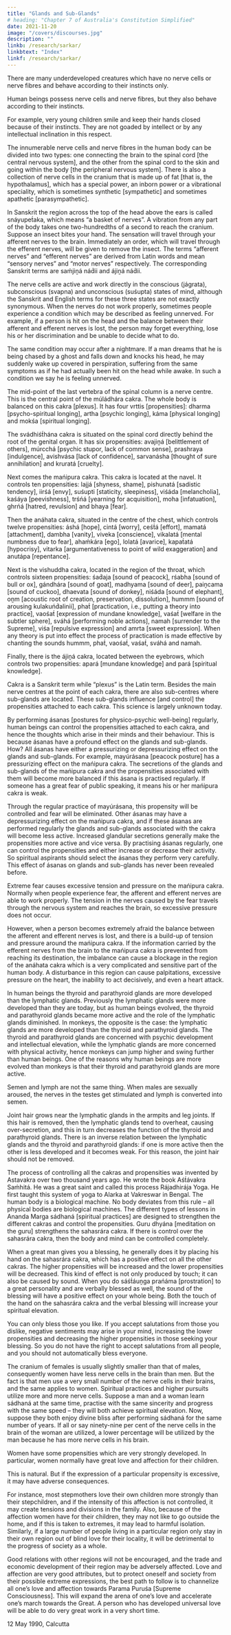 ```yaml
---
title: "Glands and Sub-Glands"
# heading: "Chapter 7 of Australia's Constitution Simplified"
date: 2021-11-20
image: "/covers/discourses.jpg"
description: ""
linkb: /research/sarkar/
linkbtext: "Index"
linkf: /research/sarkar/
---
```




There are many underdeveloped creatures which have no nerve cells or nerve fibres and behave according to their instincts only. 

Human beings possess nerve cells and nerve fibres, but they also behave according to their instincts. 

For example, very young children smile and keep their hands closed because of their instincts. They are not goaded by intellect or by any intellectual inclination in this respect.

The innumerable nerve cells and nerve fibres in the human body can be divided into two types: one connecting the brain to the spinal cord [the central nervous system], and the other from the spinal cord to the skin and going within the body [the peripheral nervous system]. There is also a collection of nerve cells in the cranium that is made up of fat [that is, the hypothalamus], which has a special power, an inborn power or a vibrational speciality, which is sometimes synthetic [sympathetic] and sometimes apathetic [parasympathetic].

In Sanskrit the region across the top of the head above the ears is called snáyupet́aka, which means “a basket of nerves”. A vibration from any part of the body takes one two-hundredths of a second to reach the cranium. Suppose an insect bites your hand. The sensation will travel through your afferent nerves to the brain. Immediately an order, which will travel through the efferent nerves, will be given to remove the insect. The terms “afferent nerves” and “efferent nerves” are derived from Latin words and mean “sensory nerves” and “motor nerves” respectively. The corresponding Sanskrit terms are saḿjiṋá nád́ii and ájiṋá nád́ii.

The nerve cells are active and work directly in the conscious (jágrata), subconscious (svapna) and unconscious (suśupta) states of mind, although the Sanskrit and English terms for these three states are not exactly synonymous. When the nerves do not work properly, sometimes people experience a condition which may be described as feeling unnerved. For example, if a person is hit on the head and the balance between their afferent and efferent nerves is lost, the person may forget everything, lose his or her discrimination and be unable to decide what to do. 

The same condition may occur after a nightmare. If a man dreams that he is being chased by a ghost and falls down and knocks his head, he may suddenly wake up covered in perspiration, suffering from the same symptoms as if he had actually been hit on the head while awake. In such a condition we say he is feeling unnerved.

The mid-point of the last vertebra of the spinal column is a nerve centre. This is the central point of the múládhára cakra. The whole body is balanced on this cakra [plexus]. It has four vrttis [propensities]: dharma [psycho-spiritual longing], artha [psychic longing], káma [physical longing] and mokśa [spiritual longing].

The svádhiśt́hána cakra is situated on the spinal cord directly behind the root of the genital organ. It has six propensities: avajiṋá [belittlement of others], múrcchá [psychic stupor, lack of common sense], prashraya [indulgence], avishvása [lack of confidence], sarvanásha [thought of sure annihilation] and kruratá [cruelty].

Next comes the mańipura cakra. This cakra is located at the navel. It controls ten propensities: lajjá [shyness, shame], pishunatá [sadistic tendency], iirśá [envy], suśupti [staticity, sleepiness], viśáda [melancholia], kaśáya [peevishness], trśńá [yearning for acquisition], moha [infatuation], ghrńá [hatred, revulsion] and bhaya [fear].

Then the anáhata cakra, situated in the centre of the chest, which controls twelve propensities: áshá [hope], cintá [worry], ceśt́á [effort], mamatá [attachment], dambha [vanity], viveka [conscience], vikalatá [mental numbness due to fear], ahaḿkára [ego], lolatá [avarice], kapat́atá [hypocrisy], vitarka [argumentativeness to point of wild exaggeration] and anutápa [repentance].

Next is the vishuddha cakra, located in the region of the throat, which controls sixteen propensities: śad́aja [sound of peacock], rśabha [sound of bull or ox], gándhára [sound of goat], madhyama [sound of deer], paiṋcama [sound of cuckoo], dhaevata [sound of donkey], niśáda [sound of elephant], oṋm [acoustic root of creation, preservation, dissolution], hummm [sound of arousing kulakuńd́alinii], phat́ [practication, i.e., putting a theory into practice], vaośat́ [expression of mundane knowledge], vaśat́ [welfare in the subtler sphere], sváhá [performing noble actions], namah [surrender to the Supreme], viśa [repulsive expression] and amrta [sweet expression]. When any theory is put into effect the process of practication is made effective by chanting the sounds hummm, phat́, vaośat́, vaśat́, sváhá and namah.

Finally, there is the ájiṋá cakra, located between the eyebrows, which controls two propensities: apará [mundane knowledge] and pará [spiritual knowledge].

Cakra is a Sanskrit term while “plexus” is the Latin term. Besides the main nerve centres at the point of each cakra, there are also sub-centres where sub-glands are located. These sub-glands influence [and control] the propensities attached to each cakra. This science is largely unknown today.

By performing ásanas [postures for physico-psychic well-being] regularly, human beings can control the propensities attached to each cakra, and hence the thoughts which arise in their minds and their behaviour. This is because ásanas have a profound effect on the glands and sub-glands. How? All ásanas have either a pressurizing or depressurizing effect on the glands and sub-glands. For example, mayúrásana [peacock posture] has a pressurizing effect on the mańipura cakra. The secretions of the glands and sub-glands of the mańipura cakra and the propensities associated with them will become more balanced if this ásana is practised regularly. If someone has a great fear of public speaking, it means his or her mańipura cakra is weak.

Through the regular practice of mayúrásana, this propensity will be controlled and fear will be eliminated. Other ásanas may have a depressurizing effect on the mańipura cakra, and if these ásanas are performed regularly the glands and sub-glands associated with the cakra will become less active. Increased glandular secretions generally make the propensities more active and vice versa. By practising ásanas regularly, one can control the propensities and either increase or decrease their activity. So spiritual aspirants should select the ásanas they perform very carefully. This effect of ásanas on glands and sub-glands has never been revealed before.

Extreme fear causes excessive tension and pressure on the mańipura cakra. Normally when people experience fear, the afferent and efferent nerves are able to work properly. The tension in the nerves caused by the fear travels through the nervous system and reaches the brain, so excessive pressure does not occur.

However, when a person becomes extremely afraid the balance between the afferent and efferent nerves is lost, and there is a build-up of tension and pressure around the mańipura cakra. If the information carried by the efferent nerves from the brain to the mańipura cakra is prevented from reaching its destination, the imbalance can cause a blockage in the region of the anáhata cakra which is a very complicated and sensitive part of the human body. A disturbance in this region can cause palpitations, excessive pressure on the heart, the inability to act decisively, and even a heart attack.

In human beings the thyroid and parathyroid glands are more developed than the lymphatic glands. Previously the lymphatic glands were more developed than they are today, but as human beings evolved, the thyroid and parathyroid glands became more active and the role of the lymphatic glands diminished. In monkeys, the opposite is the case: the lymphatic glands are more developed than the thyroid and parathyroid glands. The thyroid and parathyroid glands are concerned with psychic development and intellectual elevation, while the lymphatic glands are more concerned with physical activity, hence monkeys can jump higher and swing further than human beings. One of the reasons why human beings are more evolved than monkeys is that their thyroid and parathyroid glands are more active.

Semen and lymph are not the same thing. When males are sexually aroused, the nerves in the testes get stimulated and lymph is converted into semen.

Joint hair grows near the lymphatic glands in the armpits and leg joints. If this hair is removed, then the lymphatic glands tend to overheat, causing over-secretion, and this in turn decreases the function of the thyroid and parathyroid glands. There is an inverse relation between the lymphatic glands and the thyroid and parathyroid glands: if one is more active then the other is less developed and it becomes weak. For this reason, the joint hair should not be removed.

The process of controlling all the cakras and propensities was invented by Astavakra over two thousand years ago. He wrote the book Aśt́ávakra Saḿhitá. He was a great saint and called this process Rájadhirája Yoga. He first taught this system of yoga to Alarka at Vakreswar in Bengal.
The human body is a biological machine. No body deviates from this rule – all physical bodies are biological machines. The different types of lessons in Ananda Marga sádhaná [spiritual practices] are designed to strengthen the different cakras and control the propensities. Guru dhyána [meditation on the guru] strengthens the sahasrára cakra. If there is control over the sahasrára cakra, then the body and mind can be controlled completely.

When a great man gives you a blessing, he generally does it by placing his hand on the sahasrára cakra, which has a positive effect on all the other cakras. The higher propensities will be increased and the lower propensities will be decreased. This kind of effect is not only produced by touch; it can also be caused by sound. When you do sáśt́áuṋga prańáma [prostration] to a great personality and are verbally blessed as well, the sound of the blessing will have a positive effect on your whole being. Both the touch of the hand on the sahasrára cakra and the verbal blessing will increase your spiritual elevation.

You can only bless those you like. If you accept salutations from those you dislike, negative sentiments may arise in your mind, increasing the lower propensities and decreasing the higher propensities in those seeking your blessing. So you do not have the right to accept salutations from all people, and you should not automatically bless everyone.

The cranium of females is usually slightly smaller than that of males, consequently women have less nerve cells in the brain than men. But the fact is that men use a very small number of the nerve cells in their brains, and the same applies to women. Spiritual practices and higher pursuits utilize more and more nerve cells. Suppose a man and a woman learn sádhaná at the same time, practise with the same sincerity and progress with the same speed – they will both achieve spiritual elevation. Now, suppose they both enjoy divine bliss after performing sádhaná for the same number of years. If all or say ninety-nine per cent of the nerve cells in the brain of the woman are utilized, a lower percentage will be utilized by the man because he has more nerve cells in his brain.

Women have some propensities which are very strongly developed. In particular, women normally have great love and affection for their children. 

This is natural. But if the expression of a particular propensity is excessive, it may have adverse consequences. 

For instance, most stepmothers love their own children more strongly than their stepchildren, and if the intensity of this affection is not controlled, it may create tensions and divisions in the family. Also, because of the affection women have for their children, they may not like to go outside the home, and if this is taken to extremes, it may lead to harmful isolation. Similarly, if a large number of people living in a particular region only stay in their own region out of blind love for their locality, it will be detrimental to the progress of society as a whole. 

Good relations with other regions will not be encouraged, and the trade and economic development of their region may be adversely affected.
Love and affection are very good attributes, but to protect oneself and society from their possible extreme expressions, the best path to follow is to channelize all one’s love and affection towards Parama Puruśa [Supreme Consciousness]. This will expand the arena of one’s love and accelerate one’s march towards the Great. A person who has developed universal love will be able to do very great work in a very short time.

12 May 1990, Calcutta


